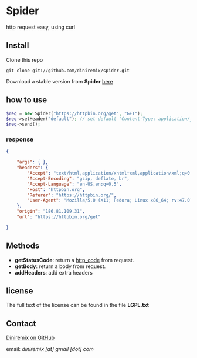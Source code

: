 # Spider
http request easy, using curl

## Install
Clone this repo

    git clone git://github.com/diniremix/spider.git


Download a stable version from **Spider** [here](https://github.com/diniremix/spider/archive/master.zip)


## how to use
```php
$req = new Spider("https://httpbin.org/get", "GET");
$req->setHeader("default"); // set default "Content-Type: application/json"
$req->send();
```


### response
```json
{

    "args": { },
    "headers": {
        "Accept": "text/html,application/xhtml+xml,application/xml;q=0.9,*/*;q=0.8",
        "Accept-Encoding": "gzip, deflate, br",
        "Accept-Language": "en-US,en;q=0.5",
        "Host": "httpbin.org",
        "Referer": "https://httpbin.org/",
        "User-Agent": "Mozilla/5.0 (X11; Fedora; Linux x86_64; rv:47.0) Gecko/20100101 Firefox/47.0"
    },
    "origin": "186.81.109.31",
    "url": "https://httpbin.org/get"

}
```


## Methods
- **getStatusCode**: return a [http_code](http://php.net/manual/en/function.curl-getinfo.php) from request.
- **getBody**: return a body from request.
- **addHeaders**: add extra headers


## license
The full text of the license can be found in the file **LGPL.txt**


## Contact
[Diniremix on GitHub](https://github.com/diniremix)

email: *diniremix [at] gmail [dot] com*

